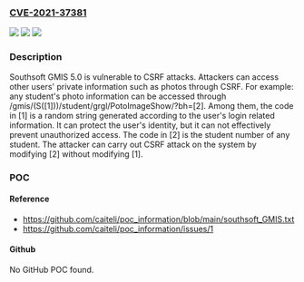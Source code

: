 ### [CVE-2021-37381](https://cve.mitre.org/cgi-bin/cvename.cgi?name=CVE-2021-37381)
![](https://img.shields.io/static/v1?label=Product&message=n%2Fa&color=blue)
![](https://img.shields.io/static/v1?label=Version&message=n%2Fa&color=blue)
![](https://img.shields.io/static/v1?label=Vulnerability&message=n%2Fa&color=brighgreen)

### Description

Southsoft GMIS 5.0 is vulnerable to CSRF attacks. Attackers can access other users' private information such as photos through CSRF. For example: any student's photo information can be accessed through /gmis/(S([1]))/student/grgl/PotoImageShow/?bh=[2]. Among them, the code in [1] is a random string generated according to the user's login related information. It can protect the user's identity, but it can not effectively prevent unauthorized access. The code in [2] is the student number of any student. The attacker can carry out CSRF attack on the system by modifying [2] without modifying [1].

### POC

#### Reference
- https://github.com/caiteli/poc_information/blob/main/southsoft_GMIS.txt
- https://github.com/caiteli/poc_information/issues/1

#### Github
No GitHub POC found.

